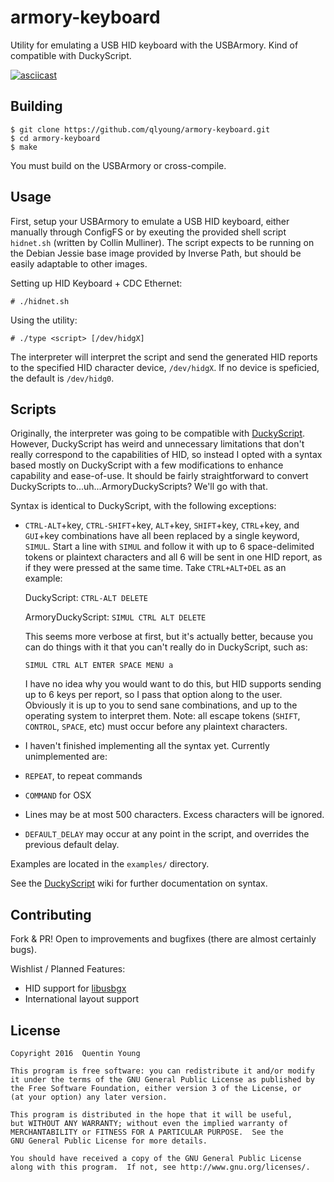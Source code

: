 armory-keyboard
===============

Utility for emulating a USB HID keyboard with the USBArmory.
Kind of compatible with DuckyScript.

[![asciicast](https://asciinema.org/a/45712.png)](https://asciinema.org/a/45712)

Building
--------
```shell
$ git clone https://github.com/qlyoung/armory-keyboard.git
$ cd armory-keyboard
$ make
```

You must build on the USBArmory or cross-compile.

Usage
-----
First, setup your USBArmory to emulate a USB HID keyboard, either manually through
ConfigFS or by exeuting the provided shell script ```hidnet.sh``` (written by Collin
Mulliner). The script expects to be running on the Debian Jessie base image provided
by Inverse Path, but should be easily adaptable to other images.

Setting up HID Keyboard + CDC Ethernet:
```
# ./hidnet.sh
```
Using the utility:
```
# ./type <script> [/dev/hidgX]
```

The interpreter will interpret the script and send the generated HID reports to the
specified HID character device, `/dev/hidgX`. If no device is speficied, the default is
`/dev/hidg0`.

Scripts
-------
Originally, the interpreter was going to be compatible with [DuckyScript](https://github.com/hak5darren/USB-Rubber-Ducky/wiki/Duckyscript).
However, DuckyScript has weird and unnecessary limitations that don't really correspond
to the capabilities of HID, so instead I opted with a syntax based mostly on DuckyScript
with a few modifications to enhance capability and ease-of-use. It should be fairly
straightforward to convert DuckyScripts to...uh...ArmoryDuckyScripts? We'll go with that.

Syntax is identical to DuckyScript, with the following exceptions:

* `CTRL-ALT`+key, `CTRL-SHIFT`+key, `ALT`+key, `SHIFT`+key, `CTRL`+key, and `GUI`+key combinations
  have all been replaced by a single keyword, `SIMUL`. Start a line with `SIMUL` and follow it with up
  to 6 space-delimited tokens or plaintext characters and all 6 will be sent in one HID report, as if they
  were pressed at the same time. Take `CTRL+ALT+DEL` as an example:

  DuckyScript: `CTRL-ALT DELETE`

  ArmoryDuckyScript: `SIMUL CTRL ALT DELETE`

  This seems more verbose at first, but it's actually better, because you can do things with
  it that you can't really do in DuckyScript, such as:

  `SIMUL CTRL ALT ENTER SPACE MENU a `

  I have no idea why you would want to do this, but HID supports sending up to 6 keys per
  report, so I pass that option along to the user. Obviously it is up to you to send sane
  combinations, and up to the operating system to interpret them.
  Note: all escape tokens (`SHIFT`, `CONTROL`, `SPACE`, etc) must occur before any plaintext characters.

* I haven't finished implementing all the syntax yet. Currently unimplemented are:
 * `REPEAT`, to repeat commands
 * `COMMAND` for OSX

* Lines may be at most 500 characters. Excess characters will be ignored.

* `DEFAULT_DELAY` may occur at any point in the script, and overrides the previous default delay.

Examples are located in the `examples/` directory.

See the [DuckyScript](https://github.com/hak5darren/USB-Rubber-Ducky/wiki/Duckyscript) wiki for further documentation on syntax.

Contributing
------------
Fork & PR! Open to improvements and bugfixes (there are almost certainly bugs).

Wishlist / Planned Features:
* HID support for [libusbgx](https://github.com/libusbgx/libusbgx)
* International layout support

License
-------
```
Copyright 2016  Quentin Young

This program is free software: you can redistribute it and/or modify
it under the terms of the GNU General Public License as published by
the Free Software Foundation, either version 3 of the License, or
(at your option) any later version.

This program is distributed in the hope that it will be useful,
but WITHOUT ANY WARRANTY; without even the implied warranty of
MERCHANTABILITY or FITNESS FOR A PARTICULAR PURPOSE.  See the
GNU General Public License for more details.

You should have received a copy of the GNU General Public License
along with this program.  If not, see http://www.gnu.org/licenses/.
```

